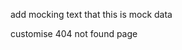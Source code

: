 <!-- dashboard number should be real , total projects , files uploaded , team members ,  -->
<!-- recent project should be real , with working navigation  -->
<!-- recent files should be real , with working navigation -->
<!-- new project button on sidebar and create button on dashboard should be working navigate to project creation page  -->
add mocking text that this is mock data 
<!-- on the landing page tell that features u can explore and test - list of features  -->
<!-- hide meet flow workflow chats  -->
customise 404 not found page 
